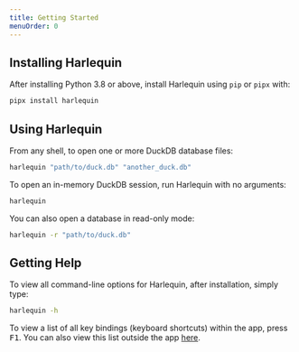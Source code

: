 ```yaml
---
title: Getting Started
menuOrder: 0
---
```


## Installing Harlequin

After installing Python 3.8 or above, install Harlequin using `pip` or `pipx` with:

```bash
pipx install harlequin
```

## Using Harlequin

From any shell, to open one or more DuckDB database files:

```bash
harlequin "path/to/duck.db" "another_duck.db"
```

To open an in-memory DuckDB session, run Harlequin with no arguments:

```bash
harlequin
```

You can also open a database in read-only mode:

```bash
harlequin -r "path/to/duck.db"
```

## Getting Help

To view all command-line options for Harlequin, after installation, simply type:

```bash
harlequin -h
```

To view a list of all key bindings (keyboard shortcuts) within the app, press <kbd class="bg-pink border-purple border-b-2 border-r-2 px-2 py-1 text-xs font-bold rounded">F1</kbd>. You can also view this list outside the app [here](bindings).
